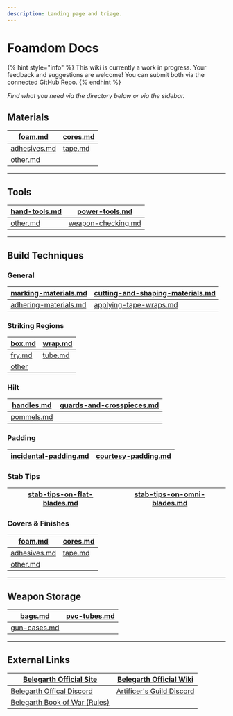 ```yaml
---
description: Landing page and triage.
---
```


# Foamdom Docs

{% hint style="info" %}
This wiki is currently a work in progress. Your feedback and suggestions are welcome! You can submit both via the connected GitHub Repo.
{% endhint %}

_Find what you need via the directory below or via the sidebar._

## Materials

| [foam.md](materials/foam.md "mention")           | [cores.md](materials/cores.md "mention") |
| ------------------------------------------------ | ---------------------------------------- |
| [adhesives.md](materials/adhesives.md "mention") | [tape.md](materials/tape.md "mention")   |
| [other.md](materials/other.md "mention")         |                                          |

***

## Tools

| [hand-tools.md](tools/weapon-crafting/hand-tools.md "mention") | [power-tools.md](tools/weapon-crafting/power-tools.md "mention") |
| -------------------------------------------------------------- | ---------------------------------------------------------------- |
| [other.md](tools/weapon-crafting/other.md "mention")           | [weapon-checking.md](tools/weapon-checking.md "mention")         |

***

## Build Techniques

### General

| [marking-materials.md](build-techniques/general/marking-materials.md "mention")   | [cutting-and-shaping-materials.md](build-techniques/general/cutting-and-shaping-materials.md "mention") |
| --------------------------------------------------------------------------------- | ------------------------------------------------------------------------------------------------------- |
| [adhering-materials.md](build-techniques/general/adhering-materials.md "mention") | [applying-tape-wraps.md](build-techniques/general/applying-tape-wraps.md "mention")                     |

### Striking Regions

| [box.md](build-techniques/striking-regions/box.md "mention") | [wrap.md](build-techniques/striking-regions/wrap.md "mention") |
| ------------------------------------------------------------ | -------------------------------------------------------------- |
| [fry.md](build-techniques/striking-regions/fry.md "mention") | [tube.md](build-techniques/striking-regions/tube.md "mention") |
| [other](build-techniques/striking-regions/other/ "mention")  |                                                                |

### Hilt

| [handles.md](build-techniques/hilt/handles.md "mention") | [guards-and-crosspieces.md](build-techniques/hilt/guards-and-crosspieces.md "mention") |
| -------------------------------------------------------- | -------------------------------------------------------------------------------------- |
| [pommels.md](build-techniques/hilt/pommels.md "mention") |                                                                                        |

### Padding

| [incidental-padding.md](build-techniques/padding/incidental-padding.md "mention") | [courtesy-padding.md](build-techniques/padding/courtesy-padding.md "mention") |
| --------------------------------------------------------------------------------- | ----------------------------------------------------------------------------- |

### Stab Tips

| [stab-tips-on-flat-blades.md](build-techniques/stab-tips/stab-tips-on-flat-blades.md "mention") | [stab-tips-on-omni-blades.md](build-techniques/stab-tips/stab-tips-on-omni-blades.md "mention") |
| ----------------------------------------------------------------------------------------------- | ----------------------------------------------------------------------------------------------- |

### Covers & Finishes

| [foam.md](materials/foam.md "mention")           | [cores.md](materials/cores.md "mention") |
| ------------------------------------------------ | ---------------------------------------- |
| [adhesives.md](materials/adhesives.md "mention") | [tape.md](materials/tape.md "mention")   |
| [other.md](materials/other.md "mention")         |                                          |

***

## Weapon Storage

| [bags.md](weapon-storage/bags.md "mention")           | [pvc-tubes.md](weapon-storage/pvc-tubes.md "mention") |
| ----------------------------------------------------- | ----------------------------------------------------- |
| [gun-cases.md](weapon-storage/gun-cases.md "mention") |                                                       |

***

## External Links

| [Belegarth Official Site](https://www.geddon.org/)                         | [Belegarth Official Wiki](https://geddon.org/Belegarth)    |
| -------------------------------------------------------------------------- | ---------------------------------------------------------- |
| [Belegarth Offical Discord](https://discord.gg/yvRPhVt7x5)                 | [Artificer's Guild Discord](https://discord.gg/qCAt4V6CJw) |
| [Belegarth Book of War (Rules)](https://geddon.org/Category:Book\_of\_War) |                                                            |
